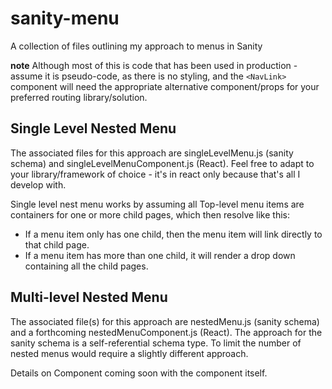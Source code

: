 # sanity-menu
A collection of files outlining my approach to menus in Sanity

**note** Although most of this is code that has been used in production - assume it is pseudo-code, as there is no styling, and the `<NavLink>` component will need the appropriate alternative component/props for your preferred routing library/solution.

## Single Level Nested Menu
The associated files for this approach are singleLevelMenu.js (sanity schema) and singleLevelMenuComponent.js (React). Feel free to adapt to your library/framework of choice - it's in react only because that's all I develop with.

Single level nest menu works by assuming all Top-level menu items are containers for one or more child pages, which then resolve like this:
- If a menu item only has one child, then the menu item will link directly to that child page.
- If a menu item has more than one child, it will render a drop down containing all the child pages.

## Multi-level Nested Menu
The associated file(s) for this approach are nestedMenu.js (sanity schema) and a forthcoming nestedMenuComponent.js (React). The approach for the sanity schema is a self-referential schema type. To limit the number of nested menus would require a slightly different approach.

Details on Component coming soon with the component itself.